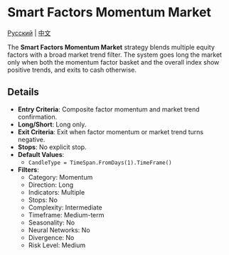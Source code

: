 # Smart Factors Momentum Market
[Русский](README_ru.md) | [中文](README_zh.md)

The **Smart Factors Momentum Market** strategy blends multiple equity factors with a broad market trend filter. The system goes long the market only when both the momentum factor basket and the overall index show positive trends, and exits to cash otherwise.

## Details
- **Entry Criteria**: Composite factor momentum and market trend confirmation.
- **Long/Short**: Long only.
- **Exit Criteria**: Exit when factor momentum or market trend turns negative.
- **Stops**: No explicit stop.
- **Default Values**:
  - `CandleType = TimeSpan.FromDays(1).TimeFrame()`
- **Filters**:
  - Category: Momentum
  - Direction: Long
  - Indicators: Multiple
  - Stops: No
  - Complexity: Intermediate
  - Timeframe: Medium-term
  - Seasonality: No
  - Neural Networks: No
  - Divergence: No
  - Risk Level: Medium
